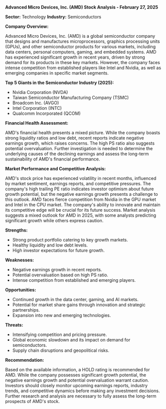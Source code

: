 **Advanced Micro Devices, Inc. (AMD) Stock Analysis - February 27, 2025**

**Sector:** Technology
**Industry:** Semiconductors

**Company Overview:**

Advanced Micro Devices, Inc. (AMD) is a global semiconductor company that designs and manufactures microprocessors, graphics processing units (GPUs), and other semiconductor products for various markets, including data centers, personal computers, gaming, and embedded systems.  AMD has experienced significant growth in recent years, driven by strong demand for its products in these key markets.  However, the company faces intense competition from established players like Intel and Nvidia, as well as emerging companies in specific market segments.

**Top 5 Giants in the Semiconductor Industry (2025):**

* Nvidia Corporation (NVDA)
* Taiwan Semiconductor Manufacturing Company (TSMC)
* Broadcom Inc. (AVGO)
* Intel Corporation (INTC)
* Qualcomm Incorporated (QCOM)


**Financial Health Assessment:**

AMD's financial health presents a mixed picture. While the company boasts strong liquidity ratios and low debt, recent reports indicate negative earnings growth, which raises concerns. The high PS ratio also suggests potential overvaluation.  Further investigation is needed to determine the underlying causes of the declining earnings and assess the long-term sustainability of AMD's financial performance.

**Market Performance and Competitive Analysis:**

AMD's stock price has experienced volatility in recent months, influenced by market sentiment, earnings reports, and competitive pressures.  The company's high trailing PE ratio indicates investor optimism about future growth potential, but the negative earnings growth presents a challenge to this outlook.  AMD faces fierce competition from Nvidia in the GPU market and Intel in the CPU market.  The company's ability to innovate and maintain its competitive edge will be crucial for its future success.  Market analysis suggests a mixed outlook for AMD in 2025, with some analysts predicting significant growth while others express caution.

**Strengths:**

* Strong product portfolio catering to key growth markets.
* Healthy liquidity and low debt levels.
* High investor expectations for future growth.

**Weaknesses:**

* Negative earnings growth in recent reports.
* Potential overvaluation based on high PS ratio.
* Intense competition from established and emerging players.

**Opportunities:**

* Continued growth in the data center, gaming, and AI markets.
* Potential for market share gains through innovation and strategic partnerships.
* Expansion into new and emerging technologies.

**Threats:**

* Intensifying competition and pricing pressure.
* Global economic slowdown and its impact on demand for semiconductors.
* Supply chain disruptions and geopolitical risks.


**Recommendation:**

Based on the available information, a HOLD rating is recommended for AMD. While the company possesses significant growth potential, the negative earnings growth and potential overvaluation warrant caution.  Investors should closely monitor upcoming earnings reports, industry trends, and competitive dynamics before making any investment decisions.  Further research and analysis are necessary to fully assess the long-term prospects of AMD's stock.